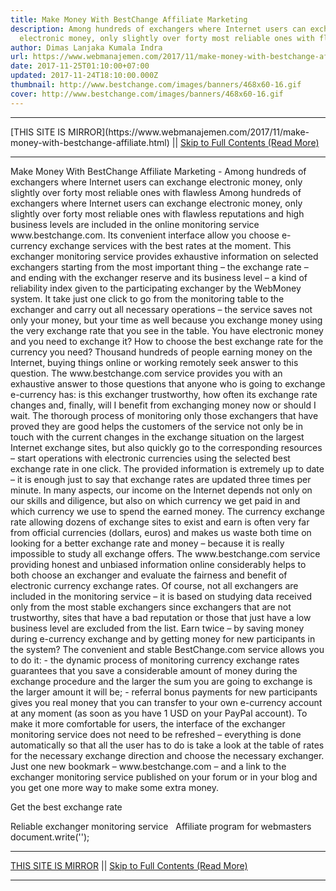 ```yaml
---
title: Make Money With BestChange Affiliate Marketing
description: Among hundreds of exchangers where Internet users can exchange
  electronic money, only slightly over forty most reliable ones with flawless
author: Dimas Lanjaka Kumala Indra
url: https://www.webmanajemen.com/2017/11/make-money-with-bestchange-affiliate.html
date: 2017-11-25T01:10:00+07:00
updated: 2017-11-24T18:10:00.000Z
thumbnail: http://www.bestchange.com/images/banners/468x60-16.gif
cover: http://www.bestchange.com/images/banners/468x60-16.gif
---
```


<hr/> [THIS SITE IS MIRROR](https://www.webmanajemen.com/2017/11/make-money-with-bestchange-affiliate.html) || <a href="https://www.webmanajemen.com/2017/11/make-money-with-bestchange-affiliate.html" rel="follow" class="button" id="read-more">Skip to Full Contents (Read More)</a> <hr/> Make Money With BestChange Affiliate Marketing - Among hundreds of exchangers where Internet users can exchange electronic money, only slightly over forty most reliable ones with flawless Among hundreds of exchangers where Internet users can exchange electronic money, only slightly over forty most reliable ones with flawless reputations and high business levels are included in the online monitoring service www.bestchange.com. Its convenient interface allow you choose e-currency exchange services with the best rates at the moment. This exchanger monitoring service provides exhaustive information on selected exchangers starting from the most important thing – the exchange rate – and ending with the exchanger reserve and its business level – a kind of reliability index given to the participating exchanger by the WebMoney system. It take just one click to go from the monitoring table to the exchanger and carry out all necessary operations – the service saves not only your money, but your time as well because you exchange money using the very exchange rate that you see in the table.
You have electronic money and you need to exchange it? How to choose the best exchange rate for the currency you need? Thousand hundreds of people earning money on the Internet, buying things online or working remotely seek answer to this question. The www.bestchange.com service provides you with an exhaustive answer to those questions that anyone who is going to exchange e-currency has: is this exchanger trustworthy, how often its exchange rate changes and, finally, will I benefit from exchanging money now or should I wait. The thorough process of monitoring only those exchangers that have proved they are good helps the customers of the service not only be in touch with the current changes in the exchange situation on the largest Internet exchange sites, but also quickly go to the corresponding resources – start operations with electronic currencies using the selected best exchange rate in one click. The provided information is extremely up to date – it is enough just to say that exchange rates are updated three times per minute.
In many aspects, our income on the Internet depends not only on our skills and diligence, but also on which currency we get paid in and which currency we use to spend the earned money. The currency exchange rate allowing dozens of exchange sites to exist and earn is often very far from official currencies (dollars, euros) and makes us waste both time on looking for a better exchange rate and money – because it is really impossible to study all exchange offers. The www.bestchange.com service providing honest and unbiased information online considerably helps to both choose an exchanger and evaluate the fairness and benefit of electronic currency exchange rates. Of course, not all exchangers are included in the monitoring service – it is based on studying data received only from the most stable exchangers since exchangers that are not trustworthy, sites that have a bad reputation or those that just have a low business level are excluded from the list. 
Earn twice – by saving money during e-currency exchange and by getting money for new participants in the system? The convenient and stable BestChange.com service allows you to do it: - the dynamic process of monitoring currency exchange rates guarantees that you save a considerable amount of money during the exchange procedure and the larger the sum you are going to exchange is the larger amount it will be; - referral bonus payments for new participants gives you real money that you can transfer to your own e-currency account at any moment (as soon as you have 1 USD on your PayPal account). To make it more comfortable for users, the interface of the exchanger monitoring service does not need to be refreshed – everything is done automatically so that all the user has to do is take a look at the table of rates for the necessary exchange direction and choose the necessary exchanger. Just one new bookmark – www.bestchange.com – and a link to the exchanger monitoring service published on your forum or in your blog and you get one more way to make some extra money.

Get the best exchange rate   

Reliable exchanger monitoring service   Affiliate program for webmasters  
document.write(''); <hr/> [THIS SITE IS MIRROR](https://www.webmanajemen.com/2017/11/make-money-with-bestchange-affiliate.html) || <a href="https://www.webmanajemen.com/2017/11/make-money-with-bestchange-affiliate.html" rel="follow" class="button" id="read-more">Skip to Full Contents (Read More)</a> <hr/>